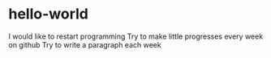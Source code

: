 # hello-world

I would like to restart programming
Try to make little progresses every week on github
Try to write a paragraph each week
